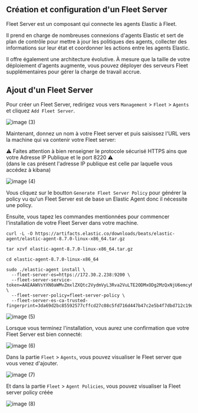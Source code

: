 ## Création et configuration d'un Fleet Server

Fleet Server est un composant qui connecte les agents Elastic à Fleet. 

Il prend en charge de nombreuses connexions d'agents Elastic et sert de plan de contrôle pour mettre à jour les politiques des agents, collecter des informations sur leur état et coordonner les actions entre les agents Elastic. 

Il offre également une architecture évolutive. À mesure que la taille de votre déploiement d'agents augmente, vous pouvez déployer des serveurs Fleet supplémentaires pour gérer la charge de travail accrue.

## Ajout d'un Fleet Server

Pour créer un Fleet Server, redirigez vous vers `Management` > `Fleet` > `Agents` et cliquez `Add Fleet Server`.

![image (3)](https://user-images.githubusercontent.com/123748177/235185808-f9ab69d5-fcda-4239-b179-b9bdb6e80f24.png)

Maintenant, donnez un nom à votre Fleet server et puis saisissez l'URL vers la machine qui va contenir votre Fleet server:

⚠️ Faites attention à bien renseigner le protocole sécurisé HTTPS ains que votre Adresse IP Publique et le port 8220 ⚠️ <br>
(dans le cas présent l'adresse IP publique est celle par laquelle vous accédez à kibana)

![image (4)](https://user-images.githubusercontent.com/123748177/235185833-4b055fa0-77f6-44ab-8443-b5d8b39573db.png)

Vous cliquez sur le boutton `Generate Fleet Server Policy` pour générer la policy vu qu'un Fleet Server est de base un Elastic Agent donc il nécessite une policy.

Ensuite, vous tapez les commandes mentionnées pour commencer l'installation de votre Fleet Server dans votre machine.

```
curl -L -O https://artifacts.elastic.co/downloads/beats/elastic-agent/elastic-agent-8.7.0-linux-x86_64.tar.gz
```
```
tar xzvf elastic-agent-8.7.0-linux-x86_64.tar.gz
```
```
cd elastic-agent-8.7.0-linux-x86_64
```
```
sudo ./elastic-agent install \
  --fleet-server-es=https://172.30.2.238:9200 \
  --fleet-server-service-token=AAEAAWVsYXN0aWMvZmxlZXQtc2VydmVyL3Rva2VuLTE2ODMxODg2MzQxNjU6emcyNVlnU1FSbldkM2toLXc1RWVaQQ \
  --fleet-server-policy=fleet-server-policy \
  --fleet-server-es-ca-trusted-fingerprint=3da69d2bc85592577cffcd27c08c5fd716d447b47c2e5b4f7dbd712c19d14784
```

![image (5)](https://user-images.githubusercontent.com/123748177/235185830-6e642b02-2d9b-4369-a662-a2dbcac9fd9a.png)

Lorsque vous terminez l'installation, vous aurez une confirmation que votre Fleet Server est bien connecté: 

![image (6)](https://user-images.githubusercontent.com/123748177/235185826-6207b2e0-d961-4be6-ba4a-bb8c57b84c4d.png)

Dans la partie `Fleet` > `Agents`, vous pouvez visualiser le Fleet server que vous venez d'ajouter.

![image (7)](https://user-images.githubusercontent.com/123748177/235185818-e0c637c1-af60-4fdf-8c61-498afb99aa0c.png)

Et dans la partie `Fleet` > `Agent Policies`, vous pouvez visualiser la Fleet server policy créée

![image (8)](https://user-images.githubusercontent.com/123748177/235185814-dce93a77-9637-4900-ab73-203f1e8f4616.png)

